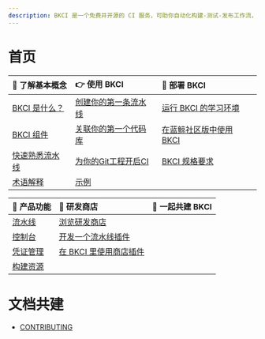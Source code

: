 ```yaml
---
description: BKCI 是一个免费并开源的 CI 服务，可助你自动化构建-测试-发布工作流，持续、快速、高质量地交付你的产品。
---
```


# 首页


| 🐤 了解基本概念 | 👉 使用 BKCI | 🚀 部署 BKCI |
| :--- | :--- | :--- |
| [BKCI 是什么？](overview/what-is-bkci.md) | [创建你的第一条流水线](tutorials/create-first-pipeline.md) | [运行 BKCI 的学习环境](setup/run-bkci-in-one-docker.md) |
| [BKCI 组件](overview/components.md) | [关联你的第一个代码库](tutorials/link-first-repo.md) | [在蓝鲸社区版中使用 BKCI](setup/run-bkci-in-prod/on-bkce.md) |
| [快速熟悉流水线](overview/learn-pipeline-in-5-min.md) | [为你的Git工程开启CI](tutorials/enable-git-ci.md) | [BKCI 规格要求](setup/system-requirements/) |
| [术语解释](overview/terminology/) | [示例](tutorials/examples/) |  |

| 📔 产品功能 | 🏪 研发商店 | 🤝 一起共建 BKCI |
| :--- | :--- | :--- |
| [流水线](services/pipelines/) | [浏览研发商店](store/store-home.md) |  |
| [控制台](services/console.md) | [开发一个流水线插件](store/plugins/create-plugin/) |  |
| [凭证管理](services/ticket.md) | [在 BKCI 里使用商店插件](store/plugins/upload-plugin.md) |  |
| [构建资源](services/pools/) |  |  |

# 文档共建

* [CONTRIBUTING](contribute/document.md)
